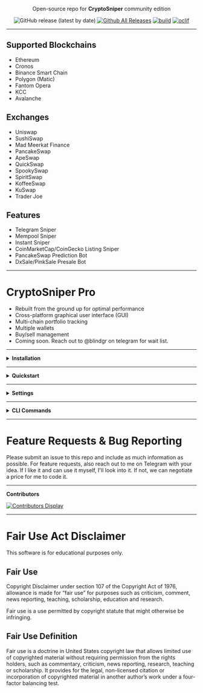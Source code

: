 <div align="center">
      <p align="center">

Open-source repo for **CryptoSniper** community edition

![GitHub release (latest by date)](https://img.shields.io/github/v/release/blindgr2/CryptoSniper) [![Github All Releases](https://img.shields.io/github/downloads/blindgr2/CryptoSniper/total.svg)]() [![build](https://github.com/blindgr2/CryptoSniper/actions/workflows/build.yml/badge.svg)](https://github.com/blindgr2/CryptoSniper/actions/workflows/build.yml)
[![oclif](https://img.shields.io/badge/cli-oclif-brightgreen.svg)](https://oclif.io)



    
     
</p>
</div>

<hr>

## Supported Blockchains
* Ethereum
* Cronos
* Binance Smart Chain
* Polygon (Matic)
* Fantom Opera
* KCC
* Avalanche

## Exchanges
* Uniswap
* SushiSwap
* Mad Meerkat Finance
* PancakeSwap
* ApeSwap
* QuickSwap
* SpookySwap
* SpiritSwap
* KoffeeSwap
* KuSwap
* Trader Joe

## Features
* Telegram Sniper
* Mempool Sniper
* Instant Sniper
* CoinMarketCap/CoinGecko Listing Sniper
* PancakeSwap Prediction Bot
* DxSale/PinkSale Presale Bot

<hr>

# CryptoSniper Pro
* Rebuilt from the ground up for optimal performance
* Cross-platform graphical user interface (GUI)
* Multi-chain portfolio tracking
* Multiple wallets
* Buy/sell management
* Coming soon. Reach out to @blindgr on telegram for wait list.

<hr>

<details><summary><b>Installation</b></summary>

## Installation
Binaries are available for Linux (x64, arm), macOS (x64, arm), and Windows (x64). Check the [releases page](https://github.com/blindgr2/CryptoSniper/releases/) for the latest version.


<details><summary>Linux</summary>

Open Terminal.

`curl -L https://github.com/blindgr2/CryptoSniper/releases/latest/download/CryptoSniper-linux-x64 -o CryptoSniper`

`chmod +x CryptoSniper`
</details>

<details><summary>macOS</summary>

Open Terminal.

`curl -L https://github.com/blindgr2/CryptoSniper/releases/latest/download/CryptoSniper-macos-x64 -o CryptoSniper`

`chmod +x CryptoSniper`

If you try to run `./CryptoSniper` at this point, you will get a message that macOS has blocked it.

To fix that, go to System Preferences and click Security & Privacy. Click the Open Anyway button in the General pane.

<img src="https://user-images.githubusercontent.com/100382691/156895989-cee7cc92-6c79-4c8d-81d6-f561d3e63df9.png" width="500">

Now you should be able to execute `./CryptoSniper` in your Terminal.
</details>

<details><summary>Windows</summary>

Download the latest Windows release.

https://github.com/blindgr2/CryptoSniper/releases/latest/download/CryptoSniper-win-x64.exe

After downloading, you can optionally rename it from "CryptoSniper-win-64" to CryptoSniper. It will work either way.

**If you get a message that CryptoSniper was blocked by SmartScreen/Defender:**

Option 1:
- Click "More Info"
- Click the "Run anyway" button.

Option 2:
- Right click on CryptoSniper and go to properties
- Check the box that says "unblock" and click OK.

You should now be able to run CryptoSniper.
</details>

</details>

<hr>

<details><summary><b>Quickstart</b></summary>

### Interactive Mode

Simply running CryptoSniper by double clicking will start it in interactive mode.

### CLI Mode

In Terminal (Linux/macOS) or CMD prompt (Windows) change your directory to where you downloaded CryptoSniper.

` cd ~/Downloads`

Configure your wallet by using the CLI or by editing the ~/Documents/CryptoSniper-cofigs/wallets.json file.

`./CryptoSniper wallet private_key [paste key]`

Start CryptoSniper.

`./CryptoSniper start`
</details>

<hr>

<details><summary><b>Settings</b></summary>

A CryptoSniper-configs folder will be created in your Documents. Inside you will find three JSON files that contain various settings.

<details><summary>wallets.json</summary>

`private_key`

Enter the private key (64 characters, not the seed phrase) of your wallet that you wish to use CryptoSniper with. 

`additional_private_keys`

Reserved for future use.

</details>

<details><summary>config.json</summary>

The configs.json file is located in the CryptoSniper-configs folder in your Documents.

`amt_mode`

Use USD, ETH, or TKN to configure the mode of the AMOUNT option. By setting USD will value in U.S. dollars, ETH will value in the native Blockchain token (e.g. ETH, BNB, etc.), and TKN will be in the amount of tokens itself.

When using TKN mode, please make sure you have more than enough native balance to prevent "insufficient funds" error, as CryptoSniper is unable to estimate the native spending.

`amount`

Enter the amount for each of your transaction.

`slippage`

Enter the BURN (not price movement) tolerance for your transaction.

E.g. If you were supposed to receive 1000 tokens from the swap, and have SLIPPAGE configured at 75, minimally you must receive 250 tokens back, otherwise it will be rejected by the exchange router.

It is highly recommended to keep this configured between 98 and 100.

`mempool_block_delay`

The number of blocks to wait after the addLiquidity transaction is detected.

`iteration`

Enter the number of iteration you wish to perform. Each iteration will weight the AMOUNT parameter. E.g. If you have 0.25 in AMOUNT, and 2 in ITERATION, CryptoSniper will perform 0.25 ETH x 2, totaling 0.5 ETH.

`gas_price`

This is to configure the gas price of your transactions. You may also use 0 for CryptoSniper to calculate the gas automatically; 2x of the current network gas.

`priority_gas`

This is to configure the priority gas of your Ethereum Mainnet transactions.

`honeypot_check`

Use true or false to configure if CryptoSniper should scan the contract address with RugDoc's Honeypot Checker before executing the swap transaction.

`block_severe_fee`

Use true or false to configure if CryptoSniper should block severely high trading fee (over 50%) tokens. The HONEYPOT_CHECK option must be enabled for this to work.

`delay_execution`

This configures the number of block to skip before executing the swap transaction.

`delay_iteration`

This configures the delay in seconds between each iteration.

`rug_pull_check`

Use true or false to configure if CryptoSniper should listen to removeLiquidity() related transaction. If such a transaction is detected, CryptoSniper will TRY to front-run the transaction. 

`sell_management`

Use true or false to configure if CryptoSniper should monitor the live value and sell options after the swap transactions. 

</details>

<details><summary>nodeConfig.json</summary>

This file contains the websocket and RPC node URLs for each blockchain.

</details>

<details><summary>Telegram Settings</summary>

The telegram.json file is located in the CryptoSniper-configs folder in your Documents.

In order for Telegram Scanner and CMC/CG Fastest Alerts Telegram to work, CryptoSniper needs to log in to your Telegram account.

To do so, you would need to provide API parameters of your account. Follow these steps:

* Log in to Telegram Core

* Go to API Development Tools and fill in the form as follows:
    * App title - deficli
    * Short name - deficli
    * URL -
    * Platform - Other
    * Description -

* Click on the "Create application" button, and you should see the app configuration.

* Copy the app_id and app_hash, and paste it to your telegram.json file.

</details>

</details>

<hr>

<details><summary><b>CLI Commands</b></summary>

<!-- commands -->
* [`CryptoSniper autocomplete [SHELL]`](#cryptosniper-autocomplete-shell)
* [`CryptoSniper config [KEY] [VALUE]`](#cryptosniper-config-key-value)
* [`CryptoSniper help [COMMAND]`](#cryptosniper-help-command)
* [`CryptoSniper nodes [KEY] [VALUE]`](#cryptosniper-nodes-key-value)
* [`CryptoSniper start`](#cryptosniper-start)
* [`CryptoSniper wallet [KEY] [VALUE]`](#cryptosniper-wallet-key-value)

## `CryptoSniper autocomplete [SHELL]`

display autocomplete installation instructions

```
USAGE
  $ CryptoSniper autocomplete [SHELL] [-r]

ARGUMENTS
  SHELL  shell type

FLAGS
  -r, --refresh-cache  Refresh cache (ignores displaying instructions)

DESCRIPTION
  display autocomplete installation instructions

EXAMPLES
  $ CryptoSniper autocomplete

  $ CryptoSniper autocomplete bash

  $ CryptoSniper autocomplete zsh

  $ CryptoSniper autocomplete --refresh-cache
```

_See code: [@oclif/plugin-autocomplete](https://github.com/oclif/plugin-autocomplete/blob/v1.2.0/src/commands/autocomplete/index.ts)_

## `CryptoSniper config [KEY] [VALUE]`

manage configuration

```
USAGE
  $ CryptoSniper config [KEY] [VALUE] [-h] [-d]

ARGUMENTS
  KEY    (amt_mode|amount|slippage|mempool_block_delay|iteration|gas_price|priority_gas|honeypot_check|block_severe_fee|
         delay_execution|delay_iteration|rug_pull_check|sell_management|telegram.api_id|telegram.api_hash)
  VALUE  value

FLAGS
  -d, --delete  delete?
  -h, --help    show CLI help

DESCRIPTION
  manage configuration
```

_See code: [dist/commands/config.ts](https://github.com/blindgr2/CryptoSniper/blob/v1.1.3/dist/commands/config.ts)_

## `CryptoSniper help [COMMAND]`

Display help for CryptoSniper.

```
USAGE
  $ CryptoSniper help [COMMAND] [-n]

ARGUMENTS
  COMMAND  Command to show help for.

FLAGS
  -n, --nested-commands  Include all nested commands in the output.

DESCRIPTION
  Display help for CryptoSniper.
```

_See code: [@oclif/plugin-help](https://github.com/oclif/plugin-help/blob/v5.1.12/src/commands/help.ts)_

## `CryptoSniper nodes [KEY] [VALUE]`

manage EVM node configuration

```
USAGE
  $ CryptoSniper nodes [KEY] [VALUE] [-h] [-d]

ARGUMENTS
  KEY    (eth.websockets|eth.rpc|eth_rinkeby.websockets|eth_rinkeby.rpc|cro.websockets|cro.rpc|bsc.websockets|bsc.rpc|ma
         tic.websockets|matic.rpc|ftm.websockets|ftm.rpc|kcs.websockets|kcs.rpc|avax.websockets|avax.rpc)
  VALUE  value

FLAGS
  -d, --delete  delete?
  -h, --help    show CLI help

DESCRIPTION
  manage EVM node configuration
```

_See code: [dist/commands/nodes.ts](https://github.com/blindgr2/CryptoSniper/blob/v1.1.3/dist/commands/nodes.ts)_

## `CryptoSniper start`

run bot

```
USAGE
  $ CryptoSniper start

DESCRIPTION
  run bot

EXAMPLES
  $ CryptoSniper start
```

_See code: [dist/commands/start.ts](https://github.com/blindgr2/CryptoSniper/blob/v1.1.3/dist/commands/start.ts)_

## `CryptoSniper wallet [KEY] [VALUE]`

add or remove wallet

```
USAGE
  $ CryptoSniper wallet [KEY] [VALUE] [-h] [-d]

ARGUMENTS
  KEY    (private_key|additional_private_keys)
  VALUE  value

FLAGS
  -d, --delete  delete?
  -h, --help    show CLI help

DESCRIPTION
  add or remove wallet
```

_See code: [dist/commands/wallet.ts](https://github.com/blindgr2/CryptoSniper/blob/v1.1.3/dist/commands/wallet.ts)_
<!-- commandsstop -->
</details>

<hr>

# Feature Requests & Bug Reporting

Please submit an issue to this repo and include as much information as possible. For feature requests, also reach out to me on Telegram with your idea. If I like it and can use it myself, I'll look into it. If not, we can negotiate a price for me to code it.

<hr>

**Contributors**

[![Contributors Display](https://badges.pufler.dev/contributors/blindgr2/CryptoSniper?size=50&padding=5&bots=true)](https://badges.pufler.dev)

<hr>

# Fair Use Act Disclaimer

This software is for educational purposes only.

## Fair Use

Copyright Disclaimer under section 107 of the Copyright Act of 1976, allowance is made for “fair use” for purposes such as criticism, comment, news reporting, teaching, scholarship, education and research.

Fair use is a use permitted by copyright statute that might otherwise be infringing.

## Fair Use Definition

Fair use is a doctrine in United States copyright law that allows limited use of copyrighted material without requiring permission from the rights holders, such as commentary, criticism, news reporting, research, teaching or scholarship. It provides for the legal, non-licensed citation or incorporation of copyrighted material in another author’s work under a four-factor balancing test.
